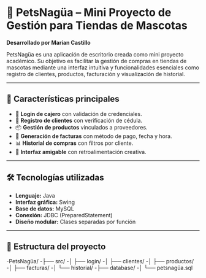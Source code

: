 # 🐾 PetsNagüa – Mini Proyecto de Gestión para Tiendas de Mascotas

**Desarrollado por Marian Castillo**

PetsNagüa es una aplicación de escritorio creada como mini proyecto académico. Su objetivo es facilitar la gestión de compras en tiendas de mascotas mediante una interfaz intuitiva y funcionalidades esenciales como registro de clientes, productos, facturación y visualización de historial.

---

## 📌 Características principales

- 🔐 **Login de cajero** con validación de credenciales.
- 🧍 **Registro de clientes** con verificación de cédula.
- 📦 **Gestión de productos** vinculados a proveedores.
- 🧾 **Generación de facturas** con método de pago, fecha y hora.
- 📊 **Historial de compras** con filtros por cliente.
- 🎨 **Interfaz amigable** con retroalimentación creativa.

---

## 🛠️ Tecnologías utilizadas

- **Lenguaje:** Java  
- **Interfaz gráfica:** Swing  
- **Base de datos:** MySQL  
- **Conexión:** JDBC (PreparedStatement)  
- **Diseño modular:** Clases separadas por función

---

## 🧩 Estructura del proyecto
-PetsNagüa/ 
-├── src/ 
-│ ├── login/ 
-│ ├── clientes/ 
-│ ├── productos/ 
-│ ├── facturas/ 
-│ └── historial/ 
-├── database/ 
-│ └── petsnagüa.sql
